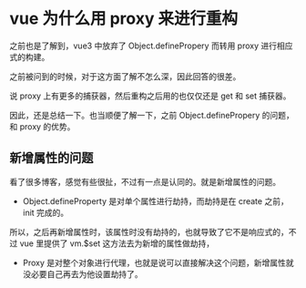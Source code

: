 # vue 为什么用 proxy 来进行重构

之前也是了解到，vue3 中放弃了 Object.definePropery 而转用 proxy 进行相应式的构建。      

之前被问到的时候，对于这方面了解不怎么深，因此回答的很差。       

说 proxy 上有更多的捕获器，然后重构之后用的也仅仅还是 get 和 set 捕获器。       

因此，还是总结一下。也当顺便了解一下，之前 Object.definePropery 的问题，和 proxy 的优势。      

## 新增属性的问题

看了很多博客，感觉有些很扯，不过有一点是认同的。就是新增属性的问题。      

- Object.defineProperty 是对单个属性进行劫持，而劫持是在 create 之前，init 完成的。      

所以，之后再新增属性时，该属性时没有劫持的，也就导致了它不是响应式的，不过 vue 里提供了 vm.$set 这方法去为新增的属性做劫持，      

- Proxy 是对整个对象进行代理，也就是说可以直接解决这个问题，新增属性就没必要自己再去为他设置劫持了。

